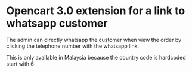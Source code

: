 # Opencart 3.0 extension for a link to whatsapp customer

The admin can directly whatsapp the customer when view the order by clicking the telephone number with the whatsapp link.

This is only available in Malaysia because the country code is hardcoded start with 6
